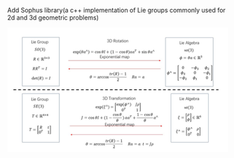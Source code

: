 Add Sophus library(a c++ implementation of Lie groups commonly used for 2d and 3d geometric problems)

![Lie Group and Lie Algebra](https://github.com/buliangzhipin/SLAM/blob/master/Sophus/LieAlgebra.jpg?raw=true)
